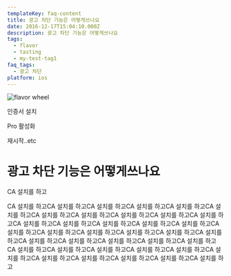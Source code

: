```yaml
---
templateKey: faq-content
title: 광고 차단 기능은 어떻게쓰나요
date: 2016-12-17T15:04:10.000Z
description: 광고 차단 기능은 어떻게쓰나요
tags:
  - flavor
  - tasting
  - my-test-tag1
faq_tags:
  - 광고 차단
platform: ios
---
```

![flavor wheel](/img/flavor_wheel.jpg)

인증서 설치 

Pro 활성화

재시작..etc

# 광고 차단 기능은 어떻게쓰나요

CA 설치를 하고

CA 설치를 하고CA 설치를 하고CA 설치를 하고CA 설치를 하고CA 설치를 하고CA 설치를 하고CA 설치를 하고CA 설치를 하고CA 설치를 하고CA 설치를 하고CA 설치를 하고CA 설치를 하고CA 설치를 하고CA 설치를 하고CA 설치를 하고CA 설치를 하고CA 설치를 하고CA 설치를 하고CA 설치를 하고CA 설치를 하고CA 설치를 하고CA 설치를 하고CA 설치를 하고CA 설치를 하고CA 설치를 하고CA 설치를 하고CA 설치를 하고CA 설치를 하고CA 설치를 하고CA 설치를 하고CA 설치를 하고CA 설치를 하고CA 설치를 하고CA 설치를 하고CA 설치를 하고CA 설치를 하고CA 설치를 하고CA 설치를 하고